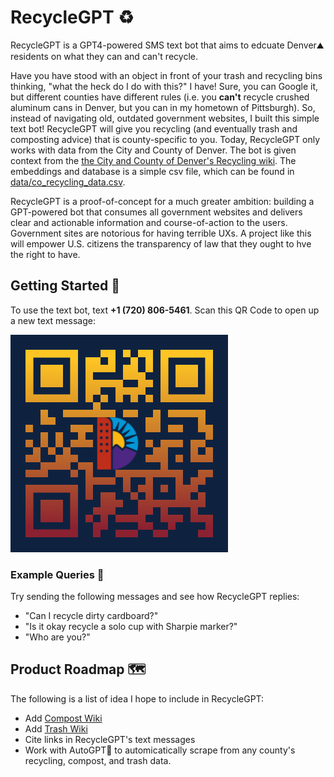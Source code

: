 # RecycleGPT ♻️
RecycleGPT is a GPT4-powered SMS text bot that aims to edcuate Denver⛰️ residents on what they can and can't recycle. 

Have you have stood with an object in front of your trash and recycling bins thinking, "what the heck do I do with this?" I have! Sure, you can Google it, but different counties have different rules (i.e. you **can't** recycle crushed aluminum cans in Denver, but you can in my hometown of Pittsburgh). So, instead of navigating old, outdated government websites, I built this simple text bot! RecycleGPT will give you recycling (and eventually trash and composting advice) that is county-specific to you. Today, RecycleGPT only works with data from the City and County of Denver.
The bot is given context from the [the City and County of Denver's Recycling wiki](https://denvergov.org/Government/Agencies-Departments-Offices/Agencies-Departments-Offices-Directory/Recycle-Compost-Trash/Recycle). The embeddings and database is a simple csv file, which can be found in [data/co_recycling_data.csv](data/co_recycling_data.csv).

RecycleGPT is a proof-of-concept for a much greater ambition: building a GPT-powered bot that consumes all government websites and delivers clear and actionable information and course-of-action to the users. Government sites are notorious for having terrible UXs. A project like this will empower U.S. citizens the transparency of law that they ought to hve the right to have.

## Getting Started 👋
To use the text bot, text **+1 (720) 806-5461**. Scan this QR Code to open up a new text message:

![RecycleGPT SMS Number QR Code](static/bot-qr-code.png)

### Example Queries 🤔
Try sending the following messages and see how RecycleGPT replies:
* "Can I recycle dirty cardboard?"
* "Is it okay recycle a solo cup with Sharpie marker?"
* "Who are you?"

## Product Roadmap 🗺️
The following is a list of idea I hope to include in RecycleGPT:
* Add [Compost Wiki](https://denvergov.org/Government/Agencies-Departments-Offices/Agencies-Departments-Offices-Directory/Recycle-Compost-Trash/Compost)
* Add [Trash Wiki](https://denvergov.org/Government/Agencies-Departments-Offices/Agencies-Departments-Offices-Directory/Recycle-Compost-Trash/Trash)
* Cite links in RecycleGPT's text messages
* Work with AutoGPT🤖 to automicatically scrape from any county's recycling, compost, and trash data.